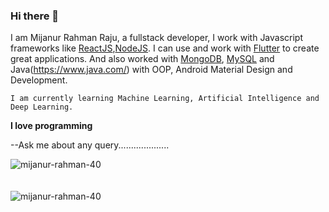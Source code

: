 ### Hi there 👋

I am Mijanur Rahman Raju, a fullstack developer, I work with Javascript frameworks like [ReactJS](https://reactjs.org/),[NodeJS](https://expressjs.com/). I can use and work with [Flutter](https://flutter.dev/) to create great applications. And also worked with [MongoDB](https://www.mongodb.com/), [MySQL](https://www.mysql.com/) and Java(https://www.java.com/) with OOP, Android Material Design and Development.

`I am currently learning Machine Learning, Artificial Intelligence and Deep Learning.`

**I love programming** 

--Ask me about any query....................

<div><img align="center" src="https://github-readme-stats.vercel.app/api/top-langs/?username=mijanur-rahman-40&layout=compact&hide=html" alt="mijanur-rahman-40" /></div>
<br />
<br />
<div><img align="center" src="https://github-readme-stats.vercel.app/api?username=mijanur-rahman-40&show_icons=true" alt="mijanur-rahman-40" /></div>

<!--
**mijanur-rahman-40/mijanur-rahman-40** is a ✨ _special_ ✨ repository because its `README.md` (this file) appears on your GitHub profile.

Here are some ideas to get you started:

- 🔭 I’m currently working on ...
- 🌱 I’m currently learning ...
- 👯 I’m looking to collaborate on ...
- 🤔 I’m looking for help with ...
- 💬 Ask me about ...
- 📫 How to reach me: ...
- 😄 Pronouns: ...
- ⚡ Fun fact: ...
-->
